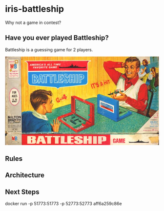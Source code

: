 # iris-battleship
Why not a game in contest?

## Have you ever played Battleship?

Battleship is a guessing game for 2 players.

![picture](https://raw.githubusercontent.com/renatobanzai/iris-battleship/main/img/battleship_game.jpg)

## Rules

## Architecture 

## Next Steps

docker run -p 51773:51773 -p 52773:52773 aff6a259c86e


